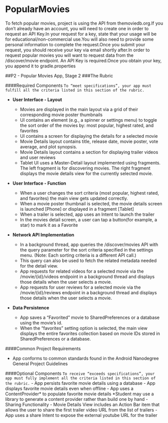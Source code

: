 # PopularMovies

To fetch popular movies, project is using the API from themoviedb.org.If you don’t already have an account, you will need to create    one in order to request an API Key.In your request for a key, state that your usage will be for educational/non-commercial use.You     will also need to provide some personal information to complete the request.Once you submit your request, you should receive your key via email shortly after.In order to request popular movies you will want to request data from the /discover/movie endpoint. An API Key is required.Once you obtain your key, you append it to gradle.properties

##P2 - Popular Movies App, Stage 2 
###The Rubric

####Required Components
`To “meet specifications”, your app must fulfill all the criteria listed in this section of the rubric.`

- **User Interface - Layout**

  - Movies are displayed in the main layout via a grid of their corresponding movie poster thumbnails
  - UI contains an element (e.g., a spinner or settings menu) to toggle the sort order of the movies by: most popular, highest rated,      and favorites
  - UI contains a screen for displaying the details for a selected movie
  - Movie Details layout contains title, release date, movie poster, vote average, and plot synopsis.
  - Movie Details layout contains a section for displaying trailer videos and user reviews
  - Tablet UI uses a Master-Detail layout implemented using fragments. The left fragment is for discovering movies. The right fragment     displays the movie details view for the currently selected movie.

- **User Interface - Function**

  - When a user changes the sort criteria (most popular, highest rated, and favorites) the main view gets updated correctly.
  - When a movie poster thumbnail is selected, the movie details screen is launched [Phone] or displayed in a fragment [Tablet]
  - When a trailer is selected, app uses an Intent to launch the trailer
  - In the movies detail screen, a user can tap a button(for example, a star) to mark it as a Favorite

- **Network API Implementation**

  - In a background thread, app queries the /discover/movies API with the query parameter for the sort criteria specified in the           settings menu. (Note: Each sorting criteria is a different API call.)
  - This query can also be used to fetch the related metadata needed for the detail view.
  - App requests for related videos for a selected movie via the /movie/{id}/videos endpoint in a background thread and displays those     details when the user selects a movie.
  - App requests for user reviews for a selected movie via the /movie/{id}/reviews endpoint in a background thread and displays those      details when the user selects a movie.

- **Data Persistence**

  - App saves a “Favorited” movie to SharedPreferences or a database using the movie’s id.
  - When the “favorites” setting option is selected, the main view displays the entire favorites collection based on movie IDs stored      in SharedPreferences or a database.

####Common Project Requirements
  - App conforms to common standards found in the Android Nanodegree General Project Guidelines

####Optional Components
  `To receive “exceeds specifications”, your app must fully implement all the criteria listed in this section of the rubric.`
    - App persists favorite movie details using a database
    - App displays favorite movie details even when offline
    - App uses a ContentProvider* to populate favorite movie details  *Student may use a library to generate a content provider rather       than build one by hand
    - Sharing Functionality
    - Movie Details View includes an Action Bar item that allows the user to share the first trailer video URL from the list of              trailers
    - App uses a share Intent to expose the external youtube URL for the trailer






